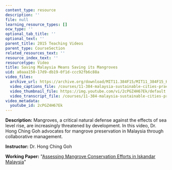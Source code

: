 ```yaml
---
content_type: resource
description: ''
file: null
learning_resource_types: []
ocw_type: ''
optional_tab_title: ''
optional_text: ''
parent_title: 2015 Teaching Videos
parent_type: CourseSection
related_resources_text: ''
resource_index_text: ''
resourcetype: Video
title: Saving Malaysia Means Saving its Mangroves
uid: a0aaa150-17d9-db19-0f1d-ccc92fb6c88a
video_files:
  archive_url: https://archive.org/download/MIT11.384F15/MIT11_384F15_HongChing_300k.mp4
  video_captions_file: /courses/11-384-malaysia-sustainable-cities-practicum-spring-2018/a87677a515c85c439c1dcb534abca412_2cPGZ4H67Ek.vtt
  video_thumbnail_file: https://img.youtube.com/vi/2cPGZ4H67Ek/default.jpg
  video_transcript_file: /courses/11-384-malaysia-sustainable-cities-practicum-spring-2018/9491818f8a4f1724c23f017645d2ccb3_2cPGZ4H67Ek.pdf
video_metadata:
  youtube_id: 2cPGZ4H67Ek
---
```


**Description:** Mangroves, a critical natural defense against the effects of sea level rise, are increasingly threatened by development. In this video, Dr. Hong Ching Goh advocates for mangrove preservation in Malaysia through collaborative management.

**Instructor:** Dr. Hong Ching Goh

**Working Paper:** "[Assessing Mangrove Conservation Efforts in Iskandar Malaysia](https://malaysiacities.mit.edu/paperGoh)"